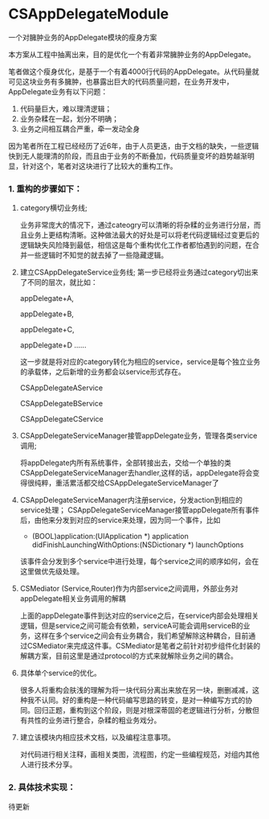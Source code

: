 # CSAppDelegateModule
一个对臃肿业务的AppDelegate模块的瘦身方案

本方案从工程中抽离出来，目的是优化一个有着非常臃肿业务的AppDelegate。

笔者做这个瘦身优化，是基于一个有着4000行代码的AppDelegate。从代码量就可见这块业务有多臃肿，也暴露出巨大的代码质量问题，在业务开发中，AppDelegate业务有以下问题：

1. 代码量巨大，难以理清逻辑；
2. 业务杂糅在一起，划分不明确；
3. 业务之间相互耦合严重，牵一发动全身

因为笔者所在工程已经经历了近6年，由于人员更迭，由于文档的缺失，一些逻辑快到无人能理清的阶段，而且由于业务的不断叠加，代码质量变坏的趋势越渐明显，针对这个，笔者对这块进行了比较大的重构工作。

### 1. 重构的步骤如下：

1. category横切业务线;
   
   业务非常庞大的情况下，通过cateogry可以清晰的将杂糅的业务进行分层，而且业务上更结构清晰。这种做法最大的好处是可以将老代码逻辑经过变更后的逻辑缺失风险降到最低，相信这是每个重构优化工作者都怕遇到的问题，在合并一些逻辑时不知觉的就去掉了一些隐藏逻辑。
   
2. 建立CSAppDelegateService业务线;
   第一步已经将业务通过category切出来了不同的层次，就比如：
   
   appDelegate+A,
   
   appDelegate+B,
   
   appDelegate+C,
   
   appDelegate+D
   ......
   
   这一步就是将对应的category转化为相应的service，service是每个独立业务的承载体，之后新增的业务都会以service形式存在。
   
   CSAppDelegateAService
   
   CSAppDelegateBService
   
   CSAppDelegateCService
   
3. CSAppDelegateServiceManager接管appDelegate业务，管理各类service调用;
   
   将appDelegate内所有系统事件，全部转接出去，交给一个单独的类CSAppDelegateServiceManager去handler,这样的话，appDelegate将会变得很纯粹，重活累活都交给CSAppDelegateServiceManager了
   
4. CSAppDelegateServiceManager内注册service，分发action到相应的service处理；
   CSAppDelegateServiceManager接管appDelegate所有事件后，由他来分发到对应的service来处理，因为同一个事件，比如
   - (BOOL)application:(UIApplication *) application didFinishLaunchingWithOptions:(NSDictionary *) launchOptions
   
   该事件会分发到多个service中进行处理，每个service之间的顺序如何，会在这里做优先级处理。

4. CSMediator (Service,Router)作为内部service之间调用，外部业务对appDelegate相关业务调用的解耦
   
   上面的appDelegate事件到达对应的service之后，在service内部会处理相关逻辑，但是service之间可能会有依赖，serviceA可能会调用serviceB的业务，这样在多个service之间会有业务耦合，我们希望解除这种耦合，目前通过CSMediator来完成这件事。CSMediator是笔者之前针对初步组件化封装的解耦方案，目前这里是通过protocol的方式来就解除业务之间的耦合。

5. 具体单个service的优化。
   
   很多人将重构会肤浅的理解为将一块代码分离出来放在另一块，删删减减，这种我不认同。好的重构是一种代码编写思路的转变，是对一种编写方式的协同。回归正题，重构到这个阶段，则是对根深蒂固的老逻辑进行分析，分散但有共性的业务进行整合，杂糅的粗业务戏分。
   
6. 建立该模块内相应技术文档，以及编程注意事项。
   
   对代码进行相关注释，画相关类图，流程图，约定一些编程规范，对组内其他人进行技术分享。


### 2. 具体技术实现：
  待更新


